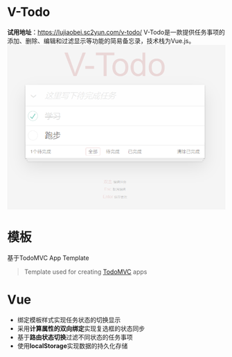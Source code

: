 # V-Todo
**试用地址**：https://lujiaobei.sc2yun.com/v-todo/
V-Todo是一款提供任务事项的添加、删除、编辑和过滤显示等功能的简易备忘录，技术栈为Vue.js。
![](v-todo.png)

# 模板
基于TodoMVC App Template

> Template used for creating [TodoMVC](http://todomvc.com) apps

# Vue
* 绑定模板样式实现任务状态的切换显示
* 采用**计算属性的双向绑定**实现复选框的状态同步
* 基于**路由状态切换**过滤不同状态的任务事项
* 使用**localStorage**实现数据的持久化存储